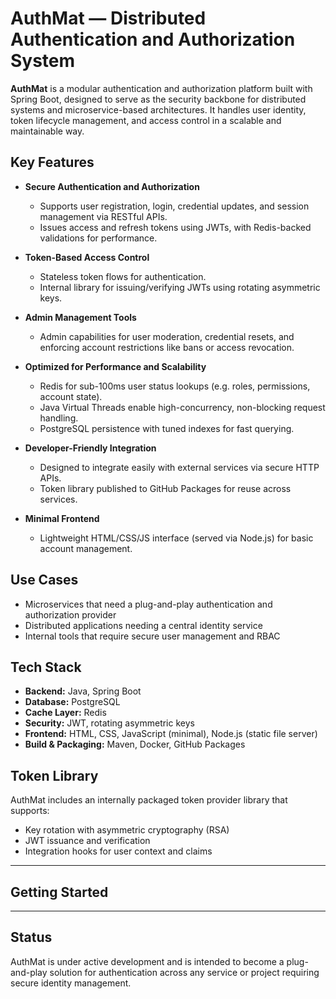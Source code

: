 # AuthMat — Distributed Authentication and Authorization System

**AuthMat** is a modular authentication and authorization platform built with Spring Boot, designed to serve as the security backbone for distributed systems and microservice-based architectures. It handles user identity, token lifecycle management, and access control in a scalable and maintainable way.

## Key Features

- **Secure Authentication and Authorization**
  - Supports user registration, login, credential updates, and session management via RESTful APIs.
  - Issues access and refresh tokens using JWTs, with Redis-backed validations for performance.

- **Token-Based Access Control**
  - Stateless token flows for authentication.
  - Internal library for issuing/verifying JWTs using rotating asymmetric keys.

- **Admin Management Tools**
  - Admin capabilities for user moderation, credential resets, and enforcing account restrictions like bans or access revocation.

- **Optimized for Performance and Scalability**
  - Redis for sub-100ms user status lookups (e.g. roles, permissions, account state).
  - Java Virtual Threads enable high-concurrency, non-blocking request handling.
  - PostgreSQL persistence with tuned indexes for fast querying.

- **Developer-Friendly Integration**
  - Designed to integrate easily with external services via secure HTTP APIs.
  - Token library published to GitHub Packages for reuse across services.

- **Minimal Frontend**
  - Lightweight HTML/CSS/JS interface (served via Node.js) for basic account management.

## Use Cases

- Microservices that need a plug-and-play authentication and authorization provider
- Distributed applications needing a central identity service
- Internal tools that require secure user management and RBAC

## Tech Stack

- **Backend:** Java, Spring Boot
- **Database:** PostgreSQL
- **Cache Layer:** Redis
- **Security:** JWT, rotating asymmetric keys
- **Frontend:** HTML, CSS, JavaScript (minimal), Node.js (static file server)
- **Build & Packaging:** Maven, Docker, GitHub Packages

## Token Library

AuthMat includes an internally packaged token provider library that supports:
- Key rotation with asymmetric cryptography (RSA)
- JWT issuance and verification
- Integration hooks for user context and claims

---

## Getting Started

>  

---

## Status

AuthMat is under active development and is intended to become a plug-and-play solution for authentication across any service or project requiring secure identity management.

